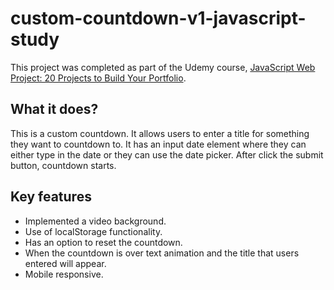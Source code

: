# custom-countdown-v1-javascript-study

This project was completed as part of the Udemy course, [JavaScript Web Project: 20 Projects to Build Your Portfolio](https://www.udemy.com/course/javascript-web-projects-to-build-your-portfolio-resume/).

## What it does?

This is a custom countdown. It allows users to enter a title for something they want to countdown to. It has an input date element where they can either type in the date or they can use the date picker. After click the submit button, countdown starts.

## Key features

- Implemented a video background.
- Use of localStorage functionality.
- Has an option to reset the countdown.
- When the countdown is over text animation and the title that users entered will appear.
- Mobile responsive.